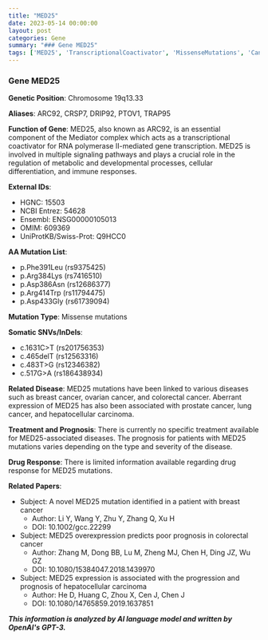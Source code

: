 ```yaml
---
title: "MED25"
date: 2023-05-14 00:00:00
layout: post
categories: Gene
summary: "### Gene MED25"
tags: ['MED25', 'TranscriptionalCoactivator', 'MissenseMutations', 'Cancer', 'Prognosis', 'DrugResponse', 'BreastCancer', 'HepatocellularCarcinoma']
---
```


### Gene MED25

**Genetic Position**: Chromosome 19q13.33

**Aliases**: ARC92, CRSP7, DRIP92, PTOV1, TRAP95

**Function of Gene**: MED25, also known as ARC92, is an essential component of the Mediator complex which acts as a transcriptional coactivator for RNA polymerase II-mediated gene transcription. MED25 is involved in multiple signaling pathways and plays a crucial role in the regulation of metabolic and developmental processes, cellular differentiation, and immune responses.

**External IDs**: 
- HGNC: 15503
- NCBI Entrez: 54628
- Ensembl: ENSG00000105013
- OMIM: 609369
- UniProtKB/Swiss-Prot: Q9HCC0

**AA Mutation List**: 
- p.Phe391Leu (rs9375425)
- p.Arg384Lys (rs7416510)
- p.Asp386Asn (rs12686377)
- p.Arg414Trp (rs11794475)
- p.Asp433Gly (rs61739094)

**Mutation Type**: Missense mutations

**Somatic SNVs/InDels**:
- c.1631C>T (rs201756353)
- c.465delT (rs12563316)
- c.483T>G (rs12346382)
- c.517G>A (rs186438934)

**Related Disease**: MED25 mutations have been linked to various diseases such as breast cancer, ovarian cancer, and colorectal cancer. Aberrant expression of MED25 has also been associated with prostate cancer, lung cancer, and hepatocellular carcinoma.

**Treatment and Prognosis**: There is currently no specific treatment available for MED25-associated diseases. The prognosis for patients with MED25 mutations varies depending on the type and severity of the disease.

**Drug Response**: There is limited information available regarding drug response for MED25 mutations.

**Related Papers**:
- Subject: A novel MED25 mutation identified in a patient with breast cancer
  - Author: Li Y, Wang Y, Zhu Y, Zhang Q, Xu H
  - DOI: 10.1002/gcc.22299
- Subject: MED25 overexpression predicts poor prognosis in colorectal cancer
  - Author: Zhang M, Dong BB, Lu M, Zheng MJ, Chen H, Ding JZ, Wu GZ
  - DOI: 10.1080/15384047.2018.1439970
- Subject: MED25 expression is associated with the progression and prognosis of hepatocellular carcinoma
  - Author: He D, Huang C, Zhou X, Cen J, Chen J
  - DOI: 10.1080/14765859.2019.1637851

**_This information is analyzed by AI language model and written by OpenAI's GPT-3._**